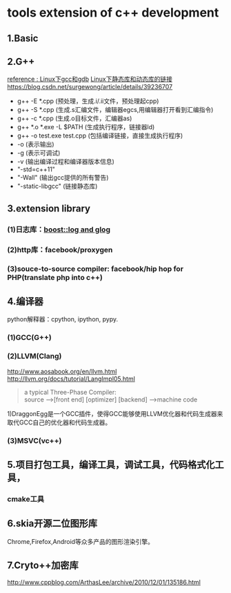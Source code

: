 # tools extension of c++ development

## 1.Basic

## 2.G++

[reference : Linux下gcc和gdb](http://blog.51cto.com/goodhx/1734760)
[Linux下静态库和动态库的链接](https://blog.csdn.net/benpaobagzb/article/details/51364005)
<https://blog.csdn.net/surgewong/article/details/39236707>

+ g++ -E *.cpp (预处理，生成.i/.ii文件，预处理起cpp)
+ g++ -S *.cpp (生成.s汇编文件，编辑器egcs,用编辑器打开看到汇编指令)
+ g++ -c *.cpp (生成.o目标文件，汇编器as)
+ g++ *.o *.exe -L $PATH (生成执行程序，链接器ld)
+ g++ -o test.exe test.cpp (包括编译链接，直接生成执行程序)
+ -o (表示输出)
+ -g (表示可调试)
+ -v (输出编译过程和编译器版本信息)
+ "-std=c++11"
+ "-Wall" (输出gcc提供的所有警告)
+ "-static-libgcc" (链接静态库)

## 3.extension library

### (1)日志库：[boost::log and glog](https://blog.csdn.net/lltaoyy/article/details/56674538)

### (2)http库：facebook/proxygen

### (3)souce-to-source compiler: facebook/hip hop for PHP(translate php into c++)

## 4.编译器

python解释器：cpython, ipython, pypy.

### (1)GCC(G++)

### (2)LLVM(Clang)

<http://www.aosabook.org/en/llvm.html>  
<http://llvm.org/docs/tutorial/LangImpl05.html>
> a typical Three-Phase Compiler:  
> source -->[front end] [optimizer] [backend] -->machine code

1)DraggonEgg是一个GCC插件，使得GCC能够使用LLVM优化器和代码生成器来取代GCC自己的优化器和代码生成器。

### (3)MSVC(vc++)

## 5.项目打包工具，编译工具，调试工具，代码格式化工具，

### cmake工具

## 6.skia开源二位图形库

Chrome,Firefox,Android等众多产品的图形渲染引擎。

## 7.Cryto++加密库

<http://www.cppblog.com/ArthasLee/archive/2010/12/01/135186.html>